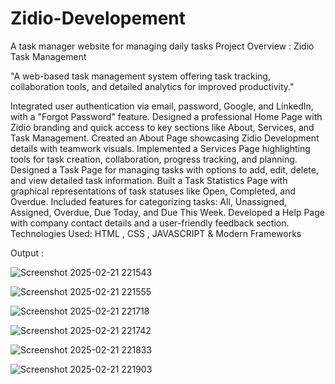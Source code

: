 # Zidio-Developement
A task manager website for managing daily tasks
Project Overview : Zidio Task Management

"A web-based task management system offering task tracking, collaboration tools, and detailed analytics for improved productivity."

Integrated user authentication via email, password, Google, and LinkedIn, with a "Forgot Password" feature.
Designed a professional Home Page with Zidio branding and quick access to key sections like About, Services, and Task Management.
Created an About Page showcasing Zidio Development details with teamwork visuals.
Implemented a Services Page highlighting tools for task creation, collaboration, progress tracking, and planning.
Designed a Task Page for managing tasks with options to add, edit, delete, and view detailed task information.
Built a Task Statistics Page with graphical representations of task statuses like Open, Completed, and Overdue.
Included features for categorizing tasks: All, Unassigned, Assigned, Overdue, Due Today, and Due This Week.
Developed a Help Page with company contact details and a user-friendly feedback section.
Technologies Used: HTML , CSS , JAVASCRIPT & Modern Frameworks

Output :

![Screenshot 2025-02-21 221543](https://github.com/user-attachments/assets/699868d9-fe93-4264-aab5-c0b43a9a0dfa)

![Screenshot 2025-02-21 221555](https://github.com/user-attachments/assets/d9d34cb5-24b7-45ed-96d6-fe87c30e4004)

![Screenshot 2025-02-21 221718](https://github.com/user-attachments/assets/74c01dc6-909f-4dbf-82a4-7bf2818ecd02)

![Screenshot 2025-02-21 221742](https://github.com/user-attachments/assets/3c1874b4-2272-4477-88b3-376eaad34297)

![Screenshot 2025-02-21 221833](https://github.com/user-attachments/assets/d8b1c3bc-62e7-4018-98b6-7a63e612884c)

![Screenshot 2025-02-21 221903](https://github.com/user-attachments/assets/3dfaa858-827f-424e-902d-c233326a9094)




